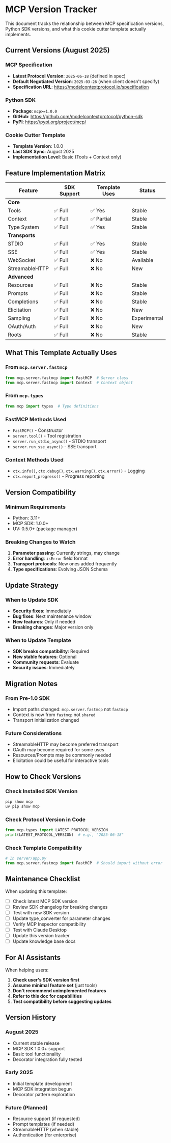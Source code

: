 # MCP Version Tracker

This document tracks the relationship between MCP specification versions, Python SDK versions, and what this cookie cutter template actually implements.

## Current Versions (August 2025)

### MCP Specification
- **Latest Protocol Version**: `2025-06-18` (defined in spec)
- **Default Negotiated Version**: `2025-03-26` (when client doesn't specify)
- **Specification URL**: https://modelcontextprotocol.io/specification

### Python SDK
- **Package**: `mcp>=1.0.0`
- **GitHub**: https://github.com/modelcontextprotocol/python-sdk
- **PyPI**: https://pypi.org/project/mcp/

### Cookie Cutter Template
- **Template Version**: 1.0.0
- **Last SDK Sync**: August 2025
- **Implementation Level**: Basic (Tools + Context only)

## Feature Implementation Matrix

| Feature | SDK Support | Template Uses | Status |
|---------|------------|---------------|--------|
| **Core** | | | |
| Tools | ✅ Full | ✅ Yes | Stable |
| Context | ✅ Full | ✅ Partial | Stable |
| Type System | ✅ Full | ✅ Yes | Stable |
| **Transports** | | | |
| STDIO | ✅ Full | ✅ Yes | Stable |
| SSE | ✅ Full | ✅ Yes | Stable |
| WebSocket | ✅ Full | ❌ No | Available |
| StreamableHTTP | ✅ Full | ❌ No | New |
| **Advanced** | | | |
| Resources | ✅ Full | ❌ No | Stable |
| Prompts | ✅ Full | ❌ No | Stable |
| Completions | ✅ Full | ❌ No | Stable |
| Elicitation | ✅ Full | ❌ No | New |
| Sampling | ✅ Full | ❌ No | Experimental |
| OAuth/Auth | ✅ Full | ❌ No | New |
| Roots | ✅ Full | ❌ No | Stable |

## What This Template Actually Uses

### From `mcp.server.fastmcp`
```python
from mcp.server.fastmcp import FastMCP  # Server class
from mcp.server.fastmcp import Context  # Context object
```

### From `mcp.types`
```python
from mcp import types  # Type definitions
```

### FastMCP Methods Used
- `FastMCP()` - Constructor
- `server.tool()` - Tool registration
- `server.run_stdio_async()` - STDIO transport
- `server.run_sse_async()` - SSE transport

### Context Methods Used
- `ctx.info()`, `ctx.debug()`, `ctx.warning()`, `ctx.error()` - Logging
- `ctx.report_progress()` - Progress reporting

## Version Compatibility

### Minimum Requirements
- Python: 3.11+
- MCP SDK: 1.0.0+
- UV: 0.5.0+ (package manager)

### Breaking Changes to Watch
1. **Parameter passing**: Currently strings, may change
2. **Error handling**: `isError` field format
3. **Transport protocols**: New ones added frequently
4. **Type specifications**: Evolving JSON Schema

## Update Strategy

### When to Update SDK
- **Security fixes**: Immediately
- **Bug fixes**: Next maintenance window
- **New features**: Only if needed
- **Breaking changes**: Major version only

### When to Update Template
- **SDK breaks compatibility**: Required
- **New stable features**: Optional
- **Community requests**: Evaluate
- **Security issues**: Immediately

## Migration Notes

### From Pre-1.0 SDK
- Import paths changed: `mcp.server.fastmcp` not `fastmcp`
- Context is now from `fastmcp` not `shared`
- Transport initialization changed

### Future Considerations
- StreamableHTTP may become preferred transport
- OAuth may become required for some uses
- Resources/Prompts may be commonly needed
- Elicitation could be useful for interactive tools

## How to Check Versions

### Check Installed SDK Version
```bash
pip show mcp
uv pip show mcp
```

### Check Protocol Version in Code
```python
from mcp.types import LATEST_PROTOCOL_VERSION
print(LATEST_PROTOCOL_VERSION)  # e.g., "2025-06-18"
```

### Check Template Compatibility
```python
# In server/app.py
from mcp.server.fastmcp import FastMCP  # Should import without error
```

## Maintenance Checklist

When updating this template:

- [ ] Check latest MCP SDK version
- [ ] Review SDK changelog for breaking changes
- [ ] Test with new SDK version
- [ ] Update type_converter for parameter changes
- [ ] Verify MCP Inspector compatibility
- [ ] Test with Claude Desktop
- [ ] Update this version tracker
- [ ] Update knowledge base docs

## For AI Assistants

When helping users:

1. **Check user's SDK version first**
2. **Assume minimal feature set** (just tools)
3. **Don't recommend unimplemented features**
4. **Refer to this doc for capabilities**
5. **Test compatibility before suggesting updates**

## Version History

### August 2025
- Current stable release
- MCP SDK 1.0.0+ support
- Basic tool functionality
- Decorator integration fully tested

### Early 2025
- Initial template development
- MCP SDK integration begun
- Decorator pattern exploration

### Future (Planned)
- Resource support (if requested)
- Prompt templates (if needed)
- StreamableHTTP (when stable)
- Authentication (for enterprise)